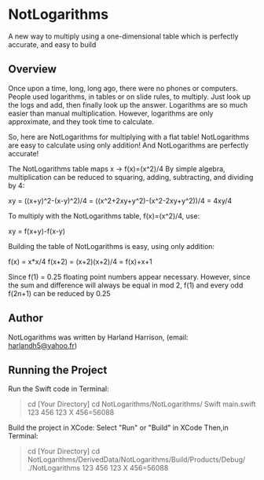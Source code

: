 # NotLogarithms

A new way to multiply using a one-dimensional table which is perfectly accurate, and easy to build

## Overview

Once upon a time, long, long ago, there were no phones or computers.
People used logarithms, in tables or on slide rules, to multiply.
Just look up the logs and add,  then finally look up the answer.
Logarithms are so much easier than manual multiplication.  However,
logarithms are only approximate, and they took time to calculate.

So, here are NotLogarithms for multiplying with a flat table!
NotLogarithms are easy to calculate using only addition!
And NotLogarithms are perfectly accurate!

The NotLogarithms table maps x -> f(x)=(x^2)/4
By simple algebra, multiplication can be reduced to squaring,
adding, subtracting, and dividing by 4:

xy = ((x+y)^2-(x-y)^2)/4 = ((x^2+2xy+y^2)-(x^2-2xy+y^2))/4 = 4xy/4

To multiply with the NotLogarithms table, f(x)=(x^2)/4, use:

xy = f(x+y)-f(x-y)

Building the table of NotLogarithms is easy, using only addition: 

f(x) = x*x/4
f(x+2) = (x+2)(x+2)/4 = f(x)+x+1

Since f(1) = 0.25 floating point numbers appear necessary.
However, since the sum and difference will always be equal
in mod 2, f(1) and every odd f(2n+1) can be reduced by 0.25

## Author

NotLogarithms was written by 
Harland Harrison, (email: harlandh5@yahoo.fr)
 

## Running the Project

Run the Swift code in Terminal:
> cd [Your Directory]
> cd NotLogarithms/NotLogarithms/
> Swift main.swift 123 456 
> 123 X 456=56088

Build the project in XCode:
Select "Run" or "Build" in XCode
Then,in Terminal:
> cd [Your Directory]
> cd NotLogarithms/DerivedData/NotLogarithms/Build/Products/Debug/
> ./NotLogarithms 123 456
> 123 X 456=56088
